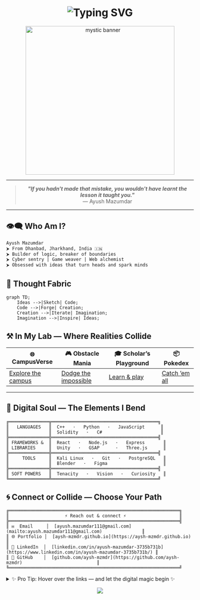 <h1 align="center">
  <img src="https://readme-typing-svg.herokuapp.com?font=Fira+Code&size=30&duration=2000&pause=1000&color=00FFD9&center=true&vCenter=true&width=800&height=70&lines=%E2%9C%A8+Crafting+Code+%7C+Shaping+Ideas+%E2%9C%A8;Into+the+Digital+Unknown..." alt="Typing SVG">
</h1>

<p align="center">
  <img src="https://github.com/aysh-mzmdr/aysh-mzmdr/assets/0000000/placeholder" width="400" alt="mystic banner"/>
</p>

---

<blockquote align="center">
  <b><i>"If you hadn't made that mistake, you wouldn't have learnt the lesson it taught you."</i></b><br>
  — Ayush Mazumdar
</blockquote>

---

## 👁‍🗨 Who Am I?

```txt
Ayush Mazumdar
⮞ From Dhanbad, Jharkhand, India 🇮🇳
⮞ Builder of logic, breaker of boundaries
⮞ Cyber sentry | Game weaver | Web alchemist
⮞ Obsessed with ideas that turn heads and spark minds
```
## 🧠 Thought Fabric
```mermaid
graph TD;
    Ideas -->|Sketch| Code;
    Code -->|Forge| Creation;
    Creation -->|Iterate| Imagination;
    Imagination -->|Inspire| Ideas;
```
## ⚒️ In My Lab — Where Realities Collide


| 🌐 **CampusVerse**       | 🎮 **Obstacle Mania**      | 🎓 **Scholar’s Playground** | 📦 **Pokedex**            |
|-------------------------|----------------------------|-----------------------------|---------------------------|
| [Explore the campus](https://aysh-mzmdr.github.io/CampusVerse/) | [Dodge the impossible](https://aysh-mzmdr.github.io/ObstacleMania/) | [Learn & play](https://aysh-mzmdr.github.io/Scholars_Playground/) | [Catch ’em all](https://aysh-mzmdr.github.io/Pokedex/) |

---

## 🌌 Digital Soul — The Elements I Bend

```text
╔═══════════════╦════════════════════════════════════════╗
║   LANGUAGES   ║  C++   ·   Python   ·   JavaScript      ║
║               ║  Solidity   ·   C#                      ║
╠═══════════════╬════════════════════════════════════════╣
║ FRAMEWORKS &  ║  React   ·   Node.js   ·   Express       ║
║ LIBRARIES     ║  Unity   ·   GSAP      ·   Three.js      ║
╠═══════════════╬════════════════════════════════════════╣
║     TOOLS     ║  Kali Linux   ·   Git   ·   PostgreSQL   ║
║               ║  Blender   ·   Figma                     ║
╠═══════════════╬════════════════════════════════════════╣
║ SOFT POWERS   ║  Tenacity   ·   Vision   ·   Curiosity   ║
╚═══════════════╩════════════════════════════════════════╝
```

## 🌀 Connect or Collide — Choose Your Path
```
╔════════════════════════════════════════════════════════════════╗
║                     ⚡ Reach out & connect ⚡                    ║
╠════════════════════════════════════════════════════════════════╣
║ ✉️  Email     │  [ayush.mazumdar111@gmail.com](mailto:ayush.mazumdar111@gmail.com)               ║
║ 🌐 Portfolio │  [aysh-mzmdr.github.io](https://aysh-mzmdr.github.io)                           ║
║ 💼 LinkedIn  │  [linkedin.com/in/ayush-mazumdar-3735b731b](https://www.linkedin.com/in/ayush-mazumdar-3735b731b/) ║
║ 👾 GitHub    │  [github.com/aysh-mzmdr](https://github.com/aysh-mzmdr)                            ║
╚════════════════════════════════════════════════════════════════╝
```
<details> <summary>✨ Pro Tip: Hover over the links — and let the digital magic begin ✨</summary>
Every click is a portal. Every visit, a spark. Your journey starts here.

</details>


<p align="center"> <img src="https://capsule-render.vercel.app/api?type=waving&color=0:00ffd9,100:0d1117&height=120&section=footer&animation=fadeIn&fontColor=ffffff" /> </p>
